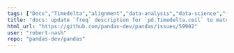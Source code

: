 ```yaml
---
tags: ["Docs","Timedelta","alignment","data-analysis","data-science","flexible","pandas","python"]
title: "docs: update `freq` description for `pd.Timedelta.ceil` to match `DatetimeIndex.ceil`'s `freq` description"
html_url: "https://github.com/pandas-dev/pandas/issues/59902"
user: "robert-nash"
repo: "pandas-dev/pandas"
---
```


